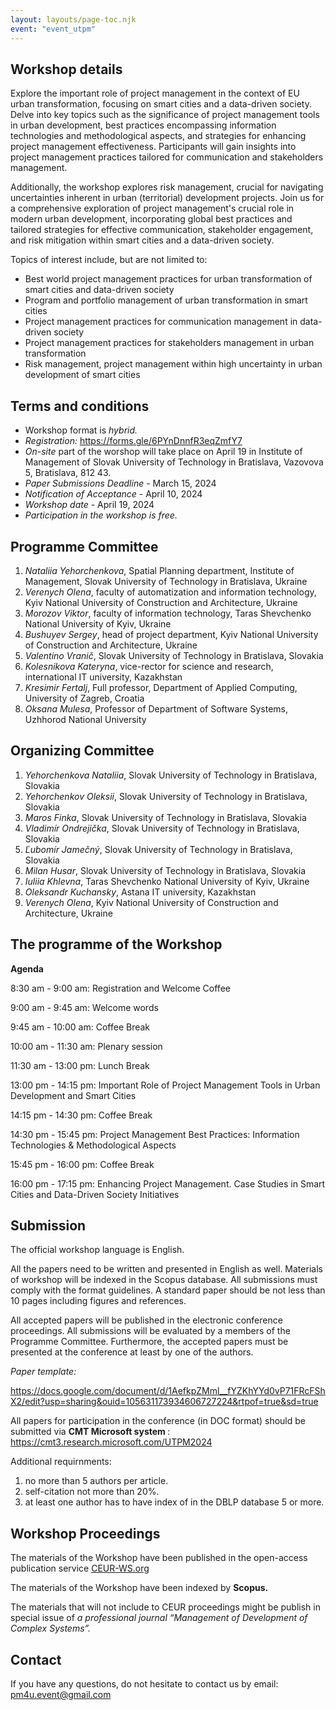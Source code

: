 ```yaml
---
layout: layouts/page-toc.njk
event: "event_utpm"
---
```


<h2 class="subtitle" id="details">Workshop details</h2>

Explore the important role of project management in the context of EU urban transformation, focusing on smart cities and a data-driven society. Delve into key topics such as the significance of project management tools in urban development, best practices encompassing information technologies and methodological aspects, and strategies for enhancing project management effectiveness. Participants will gain insights into project management practices tailored for communication and stakeholders management. 

Additionally, the workshop explores risk management, crucial for navigating uncertainties inherent in urban (territorial) development projects. Join us for a comprehensive exploration of project management's crucial role in modern urban development, incorporating global best practices and tailored strategies for effective communication, stakeholder engagement, and risk mitigation within smart cities and a data-driven society.

Topics of interest include, but are not limited to:
- Best world project management practices for urban transformation of smart cities and data-driven society
- Program and portfolio management of urban transformation in smart cities
- Project management practices for communication management in data-driven society
- Project management practices for stakeholders management in urban transformation
- Risk management, project management within high uncertainty in urban development of smart cities

<h2 class="subtitle" id="terms">Terms and conditions</h2>

- Workshop format is *hybrid.*
- *Registration:* <https://forms.gle/6PYnDnnfR3eqZmfY7>
- *On-site* part of the worshop will take place on April 19 in Institute of Management of Slovak University of Technology in Bratislava, Vazovova 5, Bratislava, 812 43.
- *Paper Submissions Deadline* - March 15, 2024
- *Notification of Acceptance* - April 10, 2024
- *Workshop date* -  April 19, 2024
- *Participation in the workshop is free.*

<h2 class="subtitle"id="prg-committee">Programme Committee</h2>

1.	*Nataliia Yehorchenkova*, Spatial Planning department, Institute of Management, Slovak University of Technology in Bratislava, Ukraine
2.	*Verenych Olena*, faculty of automatization and information technology,  Kyiv National University of Construction and Architecture, Ukraine
3.	*Morozov Viktor*, faculty of information technology, Taras Shevchenko National University of Kyiv, Ukraine
4.	*Bushuyev Sergey*, head of project department, Kyiv National University of Construction and Architecture, Ukraine
5.	*Valentino Vranič*, Slovak University of Technology in Bratislava, Slovakia 
6.	*Kolesnikova Kateryna*, vice-rector for science and research, international IT university, Kazakhstan
7.	*Kresimir Fertalj*, Full professor, Department of Applied Computing, University of Zagreb, Croatia
8.	*Oksana Mulesa*, Professor of Department of Software Systems, Uzhhorod National University

<h2 class="subtitle" id="org-committee">Organizing Committee</h2>

1. *Yehorchenkova Nataliia*, Slovak University of Technology in Bratislava, Slovakia
2. *Yehorchenkov Oleksii*, Slovak University of Technology in Bratislava, Slovakia
3. *Maros Finka*, Slovak University of Technology in Bratislava, Slovakia
4. *Vladimír Ondrejička*,  Slovak University of Technology in Bratislava, Slovakia
5. *Ľubomír Jamečný*, Slovak University of Technology in Bratislava, Slovakia
6. *Milan Husar*, Slovak University of Technology in Bratislava, Slovakia 
7. *Iuliia Khlevna*, Taras Shevchenko National University of Kyiv, Ukraine
8. *Oleksandr Kuchansky*, Astana IT university, Kazakhstan
9. *Verenych Olena*, Kyiv National University of Construction and Architecture, Ukraine

<h2 class="subtitle" id="programme">The programme of the Workshop</h2>

**Agenda**

8:30 am - 9:00 am: Registration and Welcome Coffee

9:00 am - 9:45 am: Welcome words 

9:45 am - 10:00 am: Coffee Break 

10:00 am - 11:30 am: Plenary session 

11:30 am - 13:00 pm: Lunch Break

13:00 pm - 14:15 pm:  Important Role of Project Management Tools in Urban Development and Smart Cities

14:15 pm - 14:30 pm: Coffee Break 

14:30 pm - 15:45 pm: Project Management Best Practices: Information Technologies & Methodological Aspects

15:45 pm - 16:00 pm: Coffee Break

16:00 pm - 17:15 pm: Enhancing Project Management. Case Studies in Smart Cities and Data-Driven Society Initiatives

<h2 class="subtitle" id="submission">Submission</h2>

The official workshop language is English. 

All the papers need to be written and presented in English as well.
Materials of workshop will be indexed in the Scopus database. All submissions must comply with the format guidelines. A standard paper should be not less than 10 pages including figures and references. 

All accepted papers will be published in the electronic conference proceedings. All submissions will be evaluated by a members of the Programme Committee. Furthermore, the accepted papers must be presented at the conference at least by one of the authors.

*Paper template:* 

<https://docs.google.com/document/d/1AefkpZMml__fYZKhYYd0vP71FRcFShX2/edit?usp=sharing&ouid=105631173934606727224&rtpof=true&sd=true>

All papers for participation in the conference (in DOC format) should be submitted via <b> CMT Microsoft system </b>: <https://cmt3.research.microsoft.com/UTPM2024>

Additional requirnments:
1. no more than 5 authors per article.
2.	self-citation not more than 20%.
3.	at least one  author has to have index of in the DBLP database 5 or more.

<h2 class="subtitle" id="proceedings">Workshop Proceedings</h2>

The materials of the Workshop have been published in the open-access publication service [CEUR-WS.org](https://ceur-ws.org/)

The materials of the Workshop have been indexed by **Scopus.**

The materials that will not include to CEUR proceedings might be publish in special issue of *a professional journal “Management of Development of Complex Systems”.*

<h2 class="subtitle" id="contacts">Contact</h2>

If you have any questions, do not hesitate to contact us by email: <pm4u.event@gmail.com>
